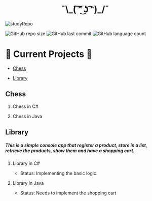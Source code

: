 <h1 align="center">¯\_( ͠ᵔ ͜ʖ ͡ᵔ)_/¯</h1>


![studyRepo](https://raw.githubusercontent.com/alextibor/alextibor/main/repofiles/finals/gitbannerFinal.png "You can do it!")

![GitHub repo size](https://img.shields.io/github/repo-size/alextibor/studyProjects) ![GitHub last commit](https://img.shields.io/github/last-commit/alextibor/studyProjects) ![GitHub language count](https://img.shields.io/github/languages/count/alextibor/studyProjects)

# 🚧 Current Projects 🚀

<!--ts-->

* [Chess](#chess)

* [Library](#library)

<!--ts-->


## Chess

1. Chess in C#

2. Chess in Java

## Library
##### This is a simple console app that register a product, store in a list, retrieve the products, show them and have a shopping cart.

1. Library in C#
    * Status: Implementing the basic logic.

2. Library in Java
    * Status: Needs to implement the shopping cart
